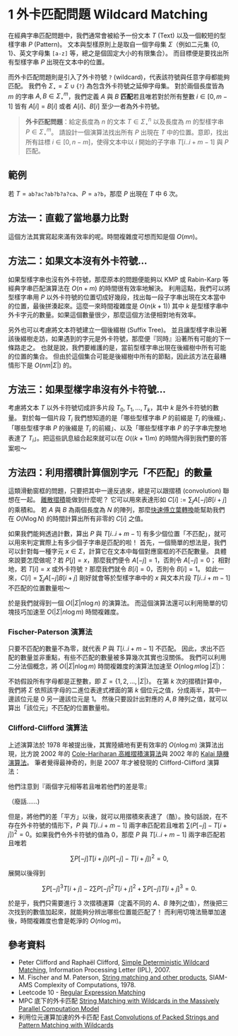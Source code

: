 # 1 外卡匹配問題 Wildcard Matching

在經典字串匹配問題中，我們通常會被給予一份文本 $T$ (Text) 以及一個較短的型樣字串 $P$ (Pattern)。
文本與型樣原則上是取自一個字母集 $\Sigma$（例如二元集 $\{0, 1\}$、英文字母集 `[a-z]` 等，總之是個固定大小的有限集合）。
而目標便是要找出所有型樣字串 $P$ 出現在文本中的位置。

而外卡匹配問題則是引入了外卡符號 $\texttt{?}$ (wildcard)，代表該符號與任意字母都能夠匹配。
我們令 $\Sigma_\star = \Sigma\cup \{\texttt{?}\}$ 為包含外卡符號之延伸字母集。
對於兩個長度皆為 $m$ 的字串 $A, B\in \Sigma_\star^m$，我們定義 $A$ 與 $B$ **匹配**若且唯若對於所有整數 $i\in [0, m-1]$ 皆有 $A[i]=B[i]$ 或者 $A[i]$、$B[i]$ 至少一者為外卡符號。

> **外卡匹配問題**：給定長度為 $n$ 的文本 $T\in \Sigma_\star^n$ 以及長度為 $m$ 的型樣字串 $P\in \Sigma_\star^m$。
請設計一個演算法找出所有 $P$ 出現在 $T$ 中的位置。意即，找出所有註標 $i\in [0, n-m]$，使得文本中以 $i$ 開始的子字串 $T[i..i+m-1]$ 與 $P$ 匹配。


## 範例

若 $T={\texttt{ab?ac?ab?b?a?ca}}$、$P={\texttt{a?b}}$，那麼 $P$ 出現在 $T$ 中 6 次。

## 方法一：直截了當地暴力比對

這個方法其實寫起來滿有效率的呢。時間複雜度可想而知是個 $O(mn)$。

## 方法二：如果文本沒有外卡符號...

如果型樣字串也沒有外卡符號，那麼原本的問題便能夠以 KMP 或 Rabin-Karp 等經典字串匹配演算法在 $O(n+m)$ 的時間很有效率地解決。
利用這點，我們可以將型樣字串用 $P$ 以外卡符號的位置切成好幾段，找出每一段子字串出現在文本當中的位置，最後拼湊起來。這麼一來時間複雜度是 $O(n(k+1))$ 其中 $k$ 是型樣字串中外卡字元的數量。如果這個數量很少，那麼這個方法便相對地有效率。

另外也可以考慮將文本符號建立一個後綴樹 (Suffix Tree)。
並且讓型樣字串沿著該後綴樹走訪，如果遇到的字元是外卡符號，那麼便『同時』沿著所有可能的下一條路走之。
也就是說，我們要維護的是，當前型樣字串出現在後綴樹中所有可能的位置的集合。
但由於這個集合可能是後綴樹中所有的節點，因此該方法在最糟情形下是 $O(nm|\Sigma|)$ 的。


## 方法三：如果型樣字串沒有外卡符號...

考慮將文本 $T$ 以外卡符號切成許多片段 $T_0, T_1, \ldots, T_k$，其中 $k$ 是外卡符號的數量。
對於每一個片段 $T_i$ 我們想知道的是「哪些型樣字串 $P$ 的前綴是 $T_i$ 的後綴」、「哪些型樣字串 $P$ 的後綴是 $T_i$ 的前綴」、以及「哪些型樣字串 $P$ 的子字串完整地表達了 $T_i$」。把這些訊息組合起來就可以在 $O((k+1)m)$ 的時間內得到我們要的答案啦～

## 方法四：利用摺積計算個別字元「不匹配」的數量

這類滑動窗框的問題，只要把其中一邊反過來，總是可以跟摺積 (convolution) 聯想在一起。
[離散摺積](https://en.wikipedia.org/wiki/Convolution#Discrete_convolution)能做到什麼呢？
它可以用來表達形如 $C[i] := \sum_j A[-j]B[i+j]$ 的乘積和。
若 $A$ 與 $B$ 為兩個長度為 $N$ 的陣列，那麼[快速傅立葉轉換](https://en.wikipedia.org/wiki/Fast_Fourier_transform)能幫助我們在 $O(N\log N)$ 的時間計算出所有非零的 $C[i]$ 之值。

如果我們能夠透過計數，算出 $P$ 與 $T[i..i+m-1]$ 有多少個位置「不匹配」，就可以用來判定實際上有多少個子字串是匹配的啦！
首先，一個簡單的想法是，我們可以針對每一種字元 $x\in\Sigma$，計算它在文本中每個對應窗框的不匹配數量。
具體來說要怎麼做呢？若 $P[j]=x$，那麼我們便令 $A[-j]=1$，否則令 $A[-j]=0$；
相對地，若 $T[i]=x$ 或外卡符號 $\texttt{?}$ 那麼我們就令 $B[i]=0$，否則令 $B[i]=1$。
如此一來，$C[i] = \sum_j A[-j]B[i+j]$ 剛好就會等於型樣字串中的 $x$ 與文本片段 $T[i..i+m-1]$ 不匹配的位置數量啦～

於是我們就得到一個 $O(|\Sigma| n\log n)$ 的演算法。
而這個演算法還可以利用簡單的切塊技巧加速至 $O(|\Sigma| n\log m)$ 時間複雜度。

### Fischer-Paterson 演算法

只要不匹配的數量不為零，就代表 $P$ 與 $T[i..i+m-1]$ 不匹配。
因此，求出不匹配的數量並非重點，有些不匹配的數量被多算幾次其實也沒關係。
我們可以利用二分法個概念，將 $O(|\Sigma| n\log m)$ 時間複雜度的演算法加速至 $O(n\log m\log|\Sigma|)$：

不妨假設所有字母都是正整數，即 $\Sigma=\{1, 2, \ldots, |\Sigma|\}$。
在第 $k$ 次的摺積計算中，我們將 $\Sigma$ 依照該字母的二進位表達式裡面的第 $k$ 個位元之值，分成兩半，其中一邊該位元是 $0$ 另一邊該位元是 $1$。
然後只要設計出對應的 $A, B$ 陣列之值，就可以算出「該位元」不匹配的位置數量啦。

### Clifford-Clifford 演算法

上述演算法於 1978 年被提出後，其實陸續地有更有效率的 $O(n\log m)$ 演算法出現，比方說 2002 年的 [Cole-Hariharan 高維摺積演算法](https://dl.acm.org/doi/abs/10.1145/509907.509992)與 2002 年的 [Kalai 隨機演算法](https://cglab.ca/~morin/teaching/484/notes/strings/kalai.pdf)。
筆者覺得最神奇的，則是 2007 年才被發現的 Clifford-Clifford 演算法：

他們注意到『兩個字元相等若且唯若他們的差是零』

（廢話......)

但是，將他們的差「平方」以後，就可以用摺積來表達了（酷）。換句話說，在不存在外卡符號的情形下，$P$ 與 $T[i..i+m-1]$ 兩字串匹配若且唯若 $\sum (P[-j]-T[i+j])^2=0$。如果我們令外卡符號的值為 $0$，那麼 $P$ 與 $T[i..i+m-1]$ 兩字串匹配若且唯若 

$$\sum P[-j] T[i+j] (P[-j]-T[i+j])^2=0,$$

展開以後得到

$$
\sum P[-j]^3T[i+j] - 2\sum P[-j]^2T[i+j]^2 + \sum P[-j]T[i+j]^3 = 0.
$$

於是乎，我們只需要進行 3 次摺積運算（定義不同的 $A$、$B$ 陣列之值），然後把三次找到的數值加起來，就能夠分辨出哪些位置能匹配了！
而利用切塊法簡單加速後，時間複雜度也會是乾淨的 $O(n\log m)$。

## 參考資料

* Peter Clifford and Raphaël Clifford, [Simple Deterministic Wildcard Matching](https://www.cs.cmu.edu/afs/cs/academic/class/15750-s16/Handouts/WildCards2006.pdf), Information Processing Letter (IPL), 2007.
* M. Fischer and M. Paterson, [String matching and other products](http://publications.csail.mit.edu/lcs/pubs/pdf/MIT-LCS-TM-041.pdf), SIAM-AMS Complexity of Computations, 1978.
* Leetcode 10 - [Regular Expression Matching](https://leetcode.com/problems/regular-expression-matching/) 
* MPC 底下的外卡匹配 [String Matching with Wildcards in the Massively Parallel
Computation Model](https://arxiv.org/pdf/1910.11829.pdf)
* 利用位元運算加速的外卡匹配 [Fast Convolutions of Packed Strings and Pattern Matching with Wildcards](https://www.worldscientific.com/doi/abs/10.1142/S0129054117500186)